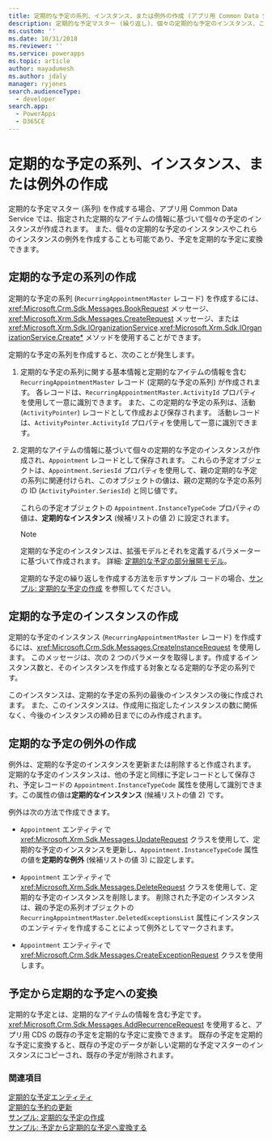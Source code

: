 ```yaml
---
title: 定期的な予定の系列、インスタンス、または例外の作成 (アプリ用 Common Data Service) | Microsoft Docs
description: 定期的な予定マスター (繰り返し)、個々の定期的な予定のインスタンス、これらのインスタンスの例外をプログラムで作成、または予定を定期的な予定に変換します。
ms.custom: ''
ms.date: 10/31/2018
ms.reviewer: ''
ms.service: powerapps
ms.topic: article
author: mayadumesh
ms.author: jdaly
manager: ryjones
search.audienceType:
  - developer
search.app:
  - PowerApps
  - D365CE
---
```

# <a name="create-a-recurring-appointment-series-instance-or-exception"></a>定期的な予定の系列、インスタンス、または例外の作成

定期的な予定マスター (系列) を作成する場合、アプリ用 Common Data Service では、指定された定期的なアイテムの情報に基づいて個々の予定のインスタンスが作成されます。 また、個々の定期的な予定のインスタンスやこれらのインスタンスの例外を作成することも可能であり、予定を定期的な予定に変換できます。  
  
<a name="bkmk_createseries"></a>   

## <a name="create-a-recurring-appointment-series"></a>定期的な予定の系列の作成  

 定期的な予定の系列 (`RecurringAppointmentMaster` レコード) を作成するには、<xref:Microsoft.Crm.Sdk.Messages.BookRequest> メッセージ、<xref:Microsoft.Xrm.Sdk.Messages.CreateRequest> メッセージ、または <xref:Microsoft.Xrm.Sdk.IOrganizationService>.<xref:Microsoft.Xrm.Sdk.IOrganizationService.Create*>  メソッドを使用することができます。  
  
 定期的な予定の系列を作成すると、次のことが発生します。  
  
1. 定期的な予定の系列に関する基本情報と定期的なアイテムの情報を含む `RecurringAppointmentMaster` レコード (定期的な予定の系列) が作成されます。 各レコードは、`RecurringAppointmentMaster.ActivityId` プロパティを使用して一意に識別できます。 また、この定期的な予定の系列は、活動 (`ActivityPointer`) レコードとして作成および保存されます。 活動レコードは、`ActivityPointer.ActivityId` プロパティを使用して一意に識別できます。  
  
2. 定期的なアイテムの情報に基づいて個々の定期的な予定のインスタンスが作成され、`Appointment` レコードとして保存されます。 これらの予定オブジェクトは、`Appointment.SeriesId` プロパティを使用して、親の定期的な予定の系列に関連付けられ、このオブジェクトの値は、親の定期的な予定の系列の ID (`ActivityPointer.SeriesId`) と同じ値です。  
  
    これらの予定オブジェクトの `Appointment.InstanceTypeCode` プロパティの値は、**定期的なインスタンス** (候補リストの値 2) に設定されます。  
  
   > [!NOTE]
   >  定期的な予定のインスタンスは、拡張モデルとそれを定義するパラメーターに基づいて作成されます。 詳細: [定期的な予定の部分展開モデル](recurring-appointment-partial-expansion-model.md)。  
  
   定期的な予定の繰り返しを作成する方法を示すサンプル コードの場合、[サンプル: 定期的な予定の作成](/dynamics365/customer-engagement/developer/sample-create-retrieve-update-delete-recurring-appointment) を参照してください。  
  
<a name="bkmk_createinstance"></a>   

## <a name="create-a-recurring-appointment-instance"></a>定期的な予定のインスタンスの作成  
 定期的な予定のインスタンス (`RecurringAppointmentMaster` レコード) を作成するには、<xref:Microsoft.Crm.Sdk.Messages.CreateInstanceRequest> を使用します。 このメッセージは、次の 2 つのパラメータを取得します。作成するインスタンス数と、そのインスタンスを作成する対象となる定期的な予定の系列です。  
  
 このインスタンスは、定期的な予定の系列の最後のインスタンスの後に作成されます。 また、このインスタンスは、作成用に指定したインスタンスの数に関係なく、今後のインスタンスの締め日までにのみ作成されます。  
  
<a name="bkmk_createexception"></a>   

## <a name="create-a-recurring-appointment-exception"></a>定期的な予定の例外の作成  
 例外は、定期的な予定のインスタンスを更新または削除すると作成されます。 定期的な予定のインスタンスは、他の予定と同様に予定レコードとして保存され、予定レコードの `Appointment.InstanceTypeCode` 属性を使用して識別できます。この属性の値は**定期的なインスタンス** (候補リストの値 2) です。  
  
 例外は次の方法で作成できます。  
  
-   `Appointment` エンティティで <xref:Microsoft.Xrm.Sdk.Messages.UpdateRequest> クラスを使用して、定期的な予定のインスタンスを更新し、`Appointment.InstanceTypeCode` 属性の値を**定期的な例外** (候補リストの値 3) に設定します。  
  
-   `Appointment` エンティティで <xref:Microsoft.Xrm.Sdk.Messages.DeleteRequest> クラスを使用して、定期的な予定のインスタンスを削除します。 削除された予定のインスタンスは、親の予定の系列オブジェクトの `RecurringAppointmentMaster.DeletedExceptionsList` 属性にインスタンスのエンティティを作成することによって例外としてマークされます。  
  
-   `Appointment` エンティティで <xref:Microsoft.Crm.Sdk.Messages.CreateExceptionRequest> クラスを使用します。  
  
<a name="bkmk_convert"></a>   

## <a name="convert-an-appointment-to-a-recurring-appointment"></a>予定から定期的な予定への変換  
 定期的な予定とは、定期的なアイテムの情報を含む予定です。 <xref:Microsoft.Crm.Sdk.Messages.AddRecurrenceRequest> を使用すると、アプリ用 CDS の既存の予定を定期的な予定に変換できます。 既存の予定を定期的な予定に変換すると、既存の予定のデータが新しい定期的な予定マスターのインスタンスにコピーされ、既存の予定が削除されます。  
  
### <a name="see-also"></a>関連項目  
 [定期的な予定エンティティ](/dynamics365/customer-engagement/developer/recurring-appointment-entities)   
 [定期的な予約の更新](update-recurring-appointment.md)   
 [サンプル: 定期的な予定の作成](/dynamics365/customer-engagement/developer/sample-create-retrieve-update-delete-recurring-appointment)   
 [サンプル: 予定から定期的な予定へ変換する](/dynamics365/customer-engagement/developer/sample-convert-appointment-recurring-appointment)

